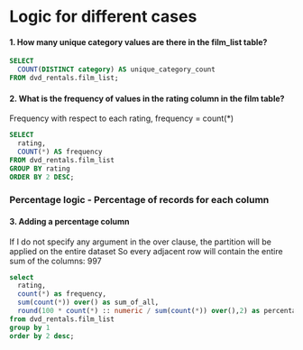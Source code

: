 # Logic for different cases


#### 1. How many unique category values are there in the film_list table?


```sql
SELECT
  COUNT(DISTINCT category) AS unique_category_count
FROM dvd_rentals.film_list;
```

#### 2. What is the frequency of values in the rating column in the film table?

Frequency with respect to each rating, frequency = count(*)


```sql
SELECT
  rating,
  COUNT(*) AS frequency
FROM dvd_rentals.film_list
GROUP BY rating
ORDER BY 2 DESC;
```

### Percentage logic - Percentage of records for each column
#### 3. Adding a percentage column<br>

If I do not specify any argument in the over clause, the partition will be applied on the entire dataset
So every adjacent row will contain the entire sum of the columns: 997<br>

```sql
select 
  rating,
  count(*) as frequency,
  sum(count(*)) over() as sum_of_all,
  round(100 * count(*) :: numeric / sum(count(*)) over(),2) as percentage
from dvd_rentals.film_list
group by 1
order by 2 desc;
```


